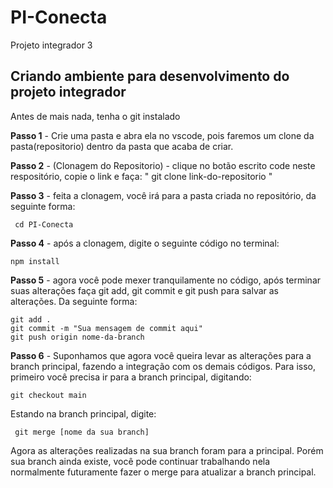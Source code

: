 # PI-Conecta
Projeto integrador 3

## Criando ambiente para desenvolvimento do projeto integrador

Antes de mais nada, tenha o git instalado

**Passo 1** -  Crie uma pasta e abra ela no vscode, pois faremos um clone da pasta(repositorio) dentro da pasta que acaba de criar.


**Passo 2** - (Clonagem do Repositorio) - clique no botão escrito code neste respositório, copie o link e faça: " git clone link-do-repositorio "

**Passo 3** - feita a clonagem, você irá para a pasta criada no repositório, da seguinte forma:

 	 cd PI-Conecta

**Passo 4** - após a clonagem, digite o seguinte código no terminal:

	npm install

**Passo 5** - agora você pode mexer tranquilamente no código, após terminar suas alterações faça git add, git commit e git push para salvar as alterações. Da seguinte forma:

	git add .
	git commit -m "Sua mensagem de commit aqui"
	git push origin nome-da-branch

**Passo 6** - Suponhamos que agora você queira levar as alterações para a branch principal, fazendo a integração com os demais códigos. Para isso, primeiro você precisa ir para a branch principal, digitando:

  	git checkout main

Estando na branch principal, digite:

 	 git merge [nome da sua branch]

Agora as alterações realizadas na sua branch foram para a principal. Porém sua branch ainda existe, você pode continuar trabalhando nela normalmente futuramente fazer o merge para atualizar a branch principal.
